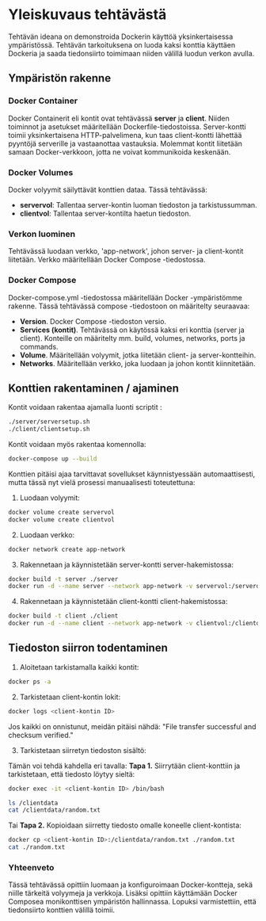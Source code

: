 # Yleiskuvaus tehtävästä

Tehtävän ideana on demonstroida Dockerin käyttöä yksinkertaisessa ympäristössä. Tehtävän tarkoituksena on luoda kaksi konttia käyttäen Dockeria ja saada tiedonsiirto toimimaan niiden välillä luodun verkon avulla.

## Ympäristön rakenne

### Docker Container

Docker Containerit eli kontit ovat tehtävässä **server** ja **client**.
Niiden toiminnot ja asetukset määritellään Dockerfile-tiedostoissa. Server-kontti toimii yksinkertaisena HTTP-palvelimena, kun taas client-kontti lähettää pyyntöjä serverille ja vastaanottaa vastauksia. Molemmat kontit liitetään samaan Docker-verkkoon, jotta ne voivat kommunikoida keskenään.

### Docker Volumes

Docker volyymit säilyttävät konttien dataa. Tässä tehtävässä:
- **servervol**: Tallentaa server-kontin luoman tiedoston ja tarkistussumman.
- **clientvol**: Tallentaa server-kontilta haetun tiedoston.

### Verkon luominen

Tehtävässä luodaan verkko, 'app-network', johon server- ja client-kontit liitetään. Verkko määritellään Docker Compose -tiedostossa.

### Docker Compose

Docker-compose.yml -tiedostossa määritellään Docker -ympäristömme rakenne. 
Tässä tehtävässä compose -tiedostoon on määritelty seuraavaa:
- **Version**. Docker Compose -tiedoston versio.
- **Services (kontit)**. Tehtävässä on käytössä kaksi eri konttia (server ja client). Konteille on määritelty mm. build, volumes, networks, ports ja commands.
- **Volume**. Määritellään volyymit, jotka liitetään client- ja server-kontteihin.
- **Networks**. Määritellään verkko, joka luodaan ja johon kontit kiinnitetään.

## Konttien rakentaminen / ajaminen

Kontit voidaan rakentaa ajamalla luonti scriptit :
```bash
./server/serversetup.sh
./client/clientsetup.sh
```
Kontit voidaan myös rakentaa komennolla:
```bash
docker-compose up --build
```
Konttien pitäisi ajaa tarvittavat sovellukset käynnistyessään automaattisesti, mutta tässä nyt vielä prosessi manuaalisesti toteutettuna:
 1. Luodaan volyymit:
```bash
docker volume create servervol
docker volume create clientvol
```
 2. Luodaan verkko:
```bash
docker network create app-network
```
 3. Rakennetaan ja käynnistetään server-kontti server-hakemistossa:
```bash
docker build -t server ./server
docker run -d --name server --network app-network -v servervol:/serverdata -p 5000:5000 server
```
 4. Rakennetaan ja käynnistetään client-kontti client-hakemistossa:
```bash
docker build -t client ./client
docker run -d --name client --network app-network -v clientvol:/clientdata client python client.py --server-url http://server:5000
```

## Tiedoston siirron todentaminen

1. Aloitetaan tarkistamalla kaikki kontit:
```bash
docker ps -a
```

2. Tarkistetaan client-kontin lokit:
```bash
docker logs <client-kontin ID>
```

Jos kaikki on onnistunut, meidän pitäisi nähdä: "File transfer successful and checksum verified."

3. Tarkistetaan siirretyn tiedoston sisältö:

Tämän voi tehdä kahdella eri tavalla:
 **Tapa 1.** Siirrytään client-konttiin ja tarkistetaan, että tiedosto löytyy sieltä:
```bash
docker exec -it <client-kontin ID> /bin/bash

ls /clientdata
cat /clientdata/random.txt
```

 Tai **Tapa 2.** Kopioidaan siirretty tiedosto omalle koneelle client-kontista:
 ```bash
 docker cp <client-kontin ID>:/clientdata/random.txt ./random.txt
 cat ./random.txt
 ```

### Yhteenveto

Tässä tehtävässä opittiin luomaan ja konfiguroimaan Docker-kontteja, sekä niille tärkeitä volyymeja ja verkkoja. Lisäksi opittiin käyttämään Docker Composea monikonttisen ympäristön hallinnassa. Lopuksi varmistettiin, että tiedonsiirto konttien välillä toimii.
